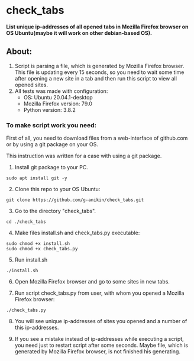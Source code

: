 # check_tabs
**List unique ip-addresses of all opened tabs in Mozilla Firefox browser on OS Ubuntu(maybe it will work on other debian-based OS).**

## About:
1. Script is parsing a file, which is generated by Mozilla Firefox browser. This file is updating every 15 seconds, so you need to wait some time after opening a new site in a tab and then run this script to view all opened sites.
2. All tests was made with configuration:
   - OS: Ubuntu 20.04.1-desktop
   - Mozilla Firefox version: 79.0
   - Python version: 3.8.2
   
### To make script work you need:
First of all, you need to download files from a web-interface of github.com or by using a git package on your OS. 

This instruction was written for a case with using a git package.

1. Install git package to your PC.
```
sudo apt install git -y
```

2. Clone this repo to your OS Ubuntu:
```
git clone https://github.com/g-anikin/check_tabs.git
```

3. Go to the directory "check_tabs".
```
cd ./check_tabs
```

4. Make files install.sh and check_tabs.py executable:
```
sudo chmod +x install.sh
sudo chmod +x check_tabs.py
```

5. Run install.sh
```
./install.sh
```

6. Open Mozilla Firefox browser and go to some sites in new tabs.

7. Run script check_tabs.py from user, with whom you opened a Mozilla Firefox browser:
```
./check_tabs.py
```

8. You will see unique ip-addresses of sites you opened and a number of this ip-addresses.

9. If you see a mistake instead of ip-addresses while executing a script, you need just to restart script after some seconds. Maybe file, which is generated by Mozilla Firefox browser, is not finished his generating.
